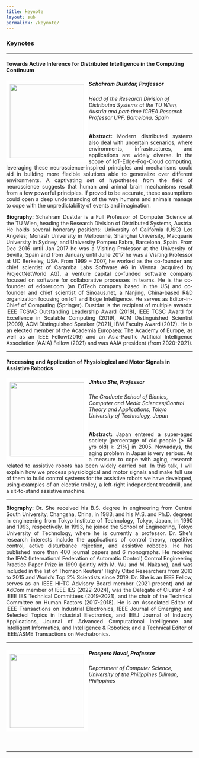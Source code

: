 ```yaml
---
title: keynote
layout: sub
permalink: /keynote/
---
```




<h3>Keynotes</h3>
<hr/>

<h4>Towards Active Inference for Distributed Intelligence in the Computing Continuum</h4>
<img src="/2024/assets/images/keynote_speaker/schahram_dustdar.jpg" align="left" style="border:10px solid white" width="200">
<h5><b>Schahram Dustdar, Professor</b></h5>
<h6>
Head of the Research Division of Distributed Systems at the TU Wien, Austria and part-time ICREA Research Professor UPF, Barcelona, Spain
</h6>
<p style="text-align: justify;">
<b>Abstract: </b> Modern distributed systems also deal with uncertain scenarios, where environments, infrastructures, and applications are widely diverse. In the scope of IoT-Edge-Fog-Cloud computing, leveraging these neuroscience-inspired principles and mechanisms could aid in building more flexible solutions able to generalize over different environments. A captivating set of hypotheses from the field of neuroscience suggests that human and animal brain mechanisms result from a few powerful principles. If proved to be accurate, these assumptions could open a deep understanding of the way humans and animals manage to cope with the unpredictability of events and imagination.
</p>
<p style="text-align: justify;">
<b>Biography: </b> Schahram Dustdar is a Full Professor of Computer Science at the TU Wien, heading the Research Division of Distributed Systems, Austria. He holds several honorary positions: University of California (USC) Los Angeles; Monash University in Melbourne, Shanghai University, Macquarie University in Sydney, and University Pompeu Fabra, Barcelona, Spain. From Dec 2016 until Jan 2017 he was a Visiting Professor at the University of Sevilla, Spain and from January until June 2017 he was a Visiting Professor at UC Berkeley, USA. From 1999 – 2007, he worked as the co-founder and chief scientist of Caramba Labs Software AG in Vienna (acquired by ProjectNetWorld AG), a venture capital co-funded software company focused on software for collaborative processes in teams. He is the co-founder of edorer.com (an EdTech company based in the US) and co-founder and chief scientist of Sinoaus.net, a Nanjing, China-based R&D organization focusing on IoT and Edge Intelligence. He serves as Editor-in-Chief of Computing (Springer). Dustdar is the recipient of multiple awards: IEEE TCSVC Outstanding Leadership Award (2018), IEEE TCSC Award for Excellence in Scalable Computing (2019), ACM Distinguished Scientist (2009), ACM Distinguished Speaker (2021), IBM Faculty Award (2012). He is an elected member of the Academia Europaea: The Academy of Europe, as well as an IEEE Fellow(2016) and an Asia-Pacific Artificial Intelligence Association (AAIA) Fellow (2021) and was AAIA president (from 2020-2021).
</p>
<hr/>

<h4>Processing and Application of Physiological and Motor Signals in Assistive Robotics</h4>
<img src="/2024/assets/images/keynote_speaker/jinhua_she.jpg" align="left" style="border:10px solid white" width="200">
<h5><b>Jinhua She, Professor</b></h5>
<h6>
The Graduate School of Bionics, Computer and Media Sciences/Control Theory and Applications, Tokyo University of Technology, Japan
</h6>
<p style="text-align: justify;">
<b>Abstract: </b> Japan entered a super-aged society [percentage of old people (≥ 65 yrs old) ≥ 21%] in 2005. Nowadays, the aging problem in Japan is very serious. As a measure to cope with aging, research related to assistive robots has been widely carried out. In this talk, I will explain how we process physiological and motor signals and make full use of them to build control systems for the assistive robots we have developed, using examples of an electric trolley, a left-right independent treadmill, and a sit-to-stand assistive machine.
</p>
<hr>
<p style="text-align: justify;">
<b>Biography: </b> Dr. She received his B.S. degree in engineering from Central South University, Changsha, China, in 1983; and his M.S. and Ph.D. degrees in engineering from Tokyo Institute of Technology, Tokyo, Japan, in 1990 and 1993, respectively. In 1993, he joined the School of Engineering, Tokyo University of Technology, where he is currently a professor. Dr. She's research interests include the applications of control theory, repetitive control, active disturbance rejection, and assistive robotics. He has published more than 400 journal papers and 6 monographs. He received the IFAC (International Federation of Automatic Control) Control Engineering Practice Paper Prize in 1999 (jointly with M. Wu and M. Nakano), and was included in the list of Thomson Reuters' Highly Cited Researchers from 2013 to 2015 and World’s Top 2% Scientists since 2019. Dr. She is an IEEE Fellow, serves as an IEEE HI-TC Advisory Board member (2021-present) and an AdCom member of IEEE IES (2022-2024), was the Delegate of Cluster 4 of IEEE IES Technical Committees (2019-2021), and the chair of the Technical Committee on Human Factors (2017-2018). He is an Associated Editor of IEEE Transactions on Industrial Electronics, IEEE Journal of Emerging and Selected Topics in Industrial Electronics, and IEEJ Journal of Industry Applications, Journal of Advanced Computational Intelligence and Intelligent Informatics, and Intelligence & Robotics; and a Technical Editor of IEEE/ASME Transactions on Mechatronics.
</p>
<hr/>

<h4></h4>
<img src="/2024/assets/images/keynote_speaker/prospero_naval.jpg" align="left" style="border:10px solid white" width="200">
<h5><b>Prospero Naval, Professor</b></h5>
<h6>
Department of Computer Science, University of the Philippines Diliman, Philippines
</h6>
<p>
</p>
<br/>
<br/>
<br/>
<br/>
<br/>
<br/>
<br/>
<br/>
<hr/>

